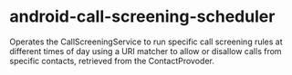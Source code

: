 # android-call-screening-scheduler
Operates the CallScreeningService to run specific call screening rules at different times of day using a URI matcher to allow or disallow calls from specific contacts, retrieved from the ContactProvoder.
